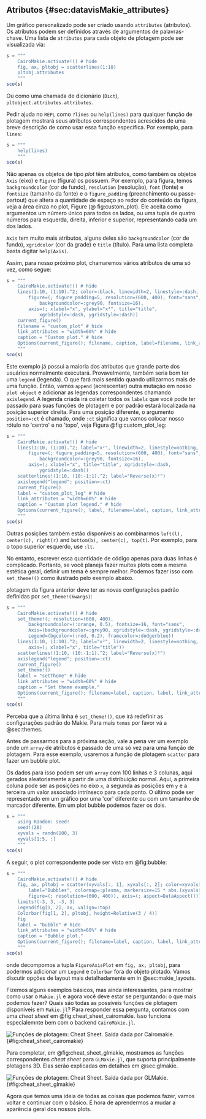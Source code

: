 ## Atributos {#sec:datavisMakie_attributes}

Um gráfico personalizado pode ser criado usando `attributes` (atributos).
Os atributos podem ser definidos através de argumentos de palavras-chave.
Uma lista de `atributos` para cada objeto de plotagem pode ser visualizada via:

```jl
s = """
    CairoMakie.activate!() # hide
    fig, ax, pltobj = scatterlines(1:10)
    pltobj.attributes
    """
sco(s)
```

Ou como uma chamada de dicionário (`Dict`), `pltobject.attributes.attributes`.

Pedir ajuda no `REPL` como `?lines` ou `help(lines)` para qualquer função de plotagem mostrará seus atributos correspondentes acrescidos de uma breve descrição de como usar essa função específica.
Por exemplo, para `lines`:

```jl
s = """
    help(lines)
    """
sco(s)
```

Não apenas os objetos de tipo _plot_ têm atributos, como também os objetos `Axis` (eixo) e `Figure` (figura) os possuem.
Por exemplo, para figura, temos `backgroundcolor` (cor de fundo), `resolution` (resolução), `font` (fonte) e `fontsize` (tamanho da fonte) e o `figure_padding` (preenchimento ou passe-partout) que altera a quantidade de espaço ao redor do conteúdo da figura, veja a área cinza no plot, Figure (@ fig:custom_plot).
Ele aceita como argumentos um número único para todos os lados, ou uma tupla de quatro números para esquerda, direita, inferior e superior, representando cada um dos lados.

`Axis` tem muito mais atributos, alguns deles são `backgroundcolor` (cor de fundo), `xgridcolor` (cor da grade) e `title` (título).
Para uma lista completa basta digitar `help(Axis)`.

Assim, para nosso próximo plot, chamaremos vários atributos de uma só vez, como segue:

```jl
s = """
    CairoMakie.activate!() # hide
    lines(1:10, (1:10).^2; color=:black, linewidth=2, linestyle=:dash,
        figure=(; figure_padding=5, resolution=(600, 400), font="sans",
            backgroundcolor=:grey90, fontsize=16),
        axis=(; xlabel="x", ylabel="x²", title="title",
            xgridstyle=:dash, ygridstyle=:dash))
    current_figure()
    filename = "custom_plot" # hide
    link_attributes = "width=60%" # hide
    caption = "Custom plot." # hide
    Options(current_figure(); filename, caption, label=filename, link_attributes) # hide
    """
sco(s)
```

Este exemplo já possui a maioria dos atributos que grande parte dos usuários normalmente executará.
Provavelmente, também seria bom ter uma `legend` (legenda).
O que fará mais sentido quando utilizarmos mais de uma função.
Então, vamos `append` (acrescentar) outra mutação em nosso `plot object` e adicionar as legendas correspondentes chamando `axislegend`.
A legenda criada irá coletar todos os `labels` que você pode ter passado para suas funções de plotagem e por padrão estará localizada na posição superior direita.
Para uma posição diferente, o argumento `position=:ct` é chamado, onde `:ct` significa que vamos colocar nosso rótulo no 'centro' e no 'topo', veja Figura @fig:custom_plot_leg:

```jl
s = """
    CairoMakie.activate!() # hide
    lines(1:10, (1:10).^2; label="x²", linewidth=2, linestyle=nothing,
        figure=(; figure_padding=5, resolution=(600, 400), font="sans",
            backgroundcolor=:grey90, fontsize=16),
        axis=(; xlabel="x", title="title", xgridstyle=:dash,
            ygridstyle=:dash))
    scatterlines!(1:10, (10:-1:1).^2; label="Reverse(x)²")
    axislegend("legend"; position=:ct)
    current_figure()
    label = "custom_plot_leg" # hide
    link_attributes = "width=60%" # hide
    caption = "Custom plot legend." # hide
    Options(current_figure(); label, filename=label, caption, link_attributes) # hide
    """
sco(s)
```

Outras posições também estão disponíveis ao combinarmos `left(l), center(c), right(r)` and `bottom(b), center(c), top(t)`.
Por exemplo, para o topo superior esquerdo, use `:lt`.

No entanto, escrever essa quantidade de código apenas para duas linhas é complicado.
Portanto, se você planeja fazer muitos plots com a mesma estética geral, definir um tema é sempre melhor.
Podemos fazer isso com `set_theme!()` como ilustrado pelo exemplo abaixo.

plotagem da figura anterior deve ter as novas configurações padrão definidas por `set_theme!(kwargs)`:

```jl
s = """
    CairoMakie.activate!() # hide
    set_theme!(; resolution=(600, 400),
        backgroundcolor=(:orange, 0.5), fontsize=16, font="sans",
        Axis=(backgroundcolor=:grey90, xgridstyle=:dash, ygridstyle=:dash),
        Legend=(bgcolor=(:red, 0.2), framecolor=:dodgerblue))
    lines(1:10, (1:10).^2; label="x²", linewidth=2, linestyle=nothing,
        axis=(; xlabel="x", title="title"))
    scatterlines!(1:10, (10:-1:1).^2; label="Reverse(x)²")
    axislegend("legend"; position=:ct)
    current_figure()
    set_theme!()
    label = "setTheme" # hide
    link_attributes = "width=60%" # hide
    caption = "Set theme example."
    Options(current_figure(); filename=label, caption, label, link_attributes) # hide
    """
sco(s)
```

Perceba que a última linha é `set_theme!()`, que irá redefinir as configurações padrão do Makie.
Para mais `temas` por favor vá a @sec:themes.

Antes de passarmos para a próxima seção, vale a pena ver um exemplo onde um `array` de atributos é passado de uma só vez para uma função de plotagem.
Para esse exemplo, usaremos a função de plotagem `scatter` para fazer um bubble plot.

Os dados para isso podem ser um `array` com 100 linhas e 3 colunas, aqui gerados aleatoriamente a partir de uma distribuição normal.
Aqui, a primeira coluna pode ser as posições no eixo `x`, a segunda as posições em `y` e a terceira um valor associado intrínseco para cada ponto.
O último pode ser representado em um gráfico por uma 'cor' diferente ou com um tamanho de marcador diferente. Em um plot bubble podemos fazer os dois.

```jl
s = """
    using Random: seed!
    seed!(28)
    xyvals = randn(100, 3)
    xyvals[1:5, :]
    """
sco(s)
```

A seguir, o plot correspondente pode ser visto em @fig:bubble:

```jl
s = """
    CairoMakie.activate!() # hide
    fig, ax, pltobj = scatter(xyvals[:, 1], xyvals[:, 2]; color=xyvals[:, 3],
        label="Bubbles", colormap=:plasma, markersize=15 * abs.(xyvals[:, 3]),
        figure=(; resolution=(600, 400)), axis=(; aspect=DataAspect()))
    limits!(-3, 3, -3, 3)
    Legend(fig[1, 2], ax, valign=:top)
    Colorbar(fig[1, 2], pltobj, height=Relative(3 / 4))
    fig
    label = "bubble" # hide
    link_attributes = "width=60%" # hide
    caption = "Bubble plot."
    Options(current_figure(); filename=label, caption, label, link_attributes) # hide
    """
sco(s)
```

onde decompomos a tupla `FigureAxisPlot` em `fig, ax, pltobj`, para podermos adicionar um `Legend` e `Colorbar` fora do objeto plotado.
Vamos discutir opções de layout mais detalhadamente em in @sec:makie_layouts.

Fizemos alguns exemplos básicos, mas ainda interessantes, para mostrar como usar o `Makie.jl` e agora você deve estar se perguntando: o que mais podemos fazer?
Quais são todas as possíveis funções de plotagem disponíveis em `Makie.jl`?
Para responder essa pergunta, contamos com uma _cheat sheet_ em @fig:cheat_sheet_cairomakie.
Isso funciona especialemnte bem com o backend `CairoMakie.jl`.

![Funções de plotagem: Cheat Sheet. Saída dada por Cairomakie.](images/makiePlottingFunctionsHide.png){#fig:cheat_sheet_cairomakie}

Para completar, em @fig:cheat_sheet_glmakie, mostramos as funções correspondentes _cheat sheet_ para `GLMakie.jl`, que suporta principalmente plotagens 3D.
Elas serão explicadas em detalhes em @sec:glmakie.

![Funções de plotagem: Cheat Sheet. Saída dada por GLMakie.](images/GLMakiePlottingFunctionsHide.png){#fig:cheat_sheet_glmakie}

Agora que temos uma ideia de todas as coisas que podemos fazer, vamos voltar e continuar com o básico.
É hora de aprendermos a mudar a aparência geral dos nossos plots.
